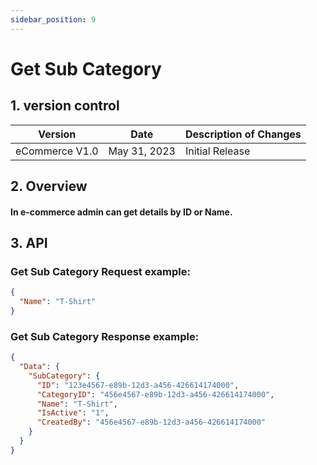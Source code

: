 ```yaml
---
sidebar_position: 9
---
```


# Get Sub Category

## 1. version control

| Version        | Date         | Description of Changes |
| -------------- | ------------ | ---------------------- |
| eCommerce V1.0 | May 31, 2023 | Initial Release        |

## 2. Overview

#### In e-commerce admin can get details by ID or Name.

## 3. API

### Get Sub Category Request example:

```json
{
  "Name": "T-Shirt"
}
```

### Get Sub Category Response example:

```json
{
  "Data": {
    "SubCategory": {
      "ID": "123e4567-e89b-12d3-a456-426614174000",
      "CategoryID": "456e4567-e89b-12d3-a456-426614174000",
      "Name": "T-Shirt",
      "IsActive": "1",
      "CreatedBy": "456e4567-e89b-12d3-a456-426614174000"
    }
  }
}
```
